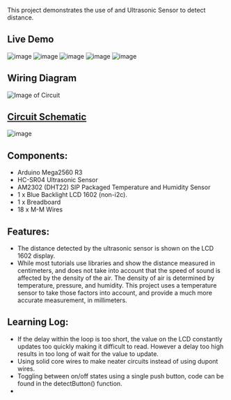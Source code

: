 This project demonstrates the use of and Ultrasonic Sensor to detect distance.

## Live Demo
[comment]: # (insert video in the next line)


![image](https://howtomechatronics.com/wp-content/uploads/2022/02/HC-SR04-Ultrasonic-Sensor-Dimensions-768x750.png?ezimgfmt=ng:webp/ngcb2)
![image](https://howtomechatronics.com/wp-content/uploads/2022/02/HC-SR04-Ultrasonic-Sensor-Pinout.png?ezimgfmt=ng:webp/ngcb2)
![image](https://howtomechatronics.com/wp-content/uploads/2022/01/How-Ultrasonic-Sensor-Working-Principle-Explained-768x394.jpg?ezimgfmt=ng:webp/ngcb2)
![image](https://howtomechatronics.com/wp-content/uploads/2015/07/Ultrasonic-Sensor-Diagram.png?ezimgfmt=ng:webp/ngcb2)
![image](https://howtomechatronics.com/wp-content/uploads/2022/01/How-Ultrasonic-Sensor-calculates-distance-from-object-768x535.jpg?ezimgfmt=ng:webp/ngcb2)


## Wiring Diagram
![Image of Circuit]()

## [Circuit Schematic]()
![image]()

## Components:
- Arduino Mega2560 R3
- HC-SR04 Ultrasonic Sensor
- AM2302 (DHT22) SIP Packaged Temperature and Humidity Sensor
- 1 x Blue Backlight LCD 1602 (non-i2c).
- 1 x Breadboard
- 18 x M-M Wires

## Features:
- The distance detected by the ultrasonic sensor is shown on the LCD 1602 display.
- While most tutorials use libraries and show the distance measured in centimeters, and does not take into account that the speed of sound is affected by the density of the air. The density of air is determined by temperature, pressure, and humidity. This project uses a temperature sensor to take those factors into account, and provide a much more accurate measurement, in millimeters.

## Learning Log:
- If the delay within the loop is too short, the value on the LCD constantly updates too quickly making it difficult to read. However a delay too high results in too long of wait for the value to update.
- Using solid core wires to make neater circuits instead of using dupont wires.
- Toggling between on/off states using a single push button, code can be found in the detectButton() function.
- 